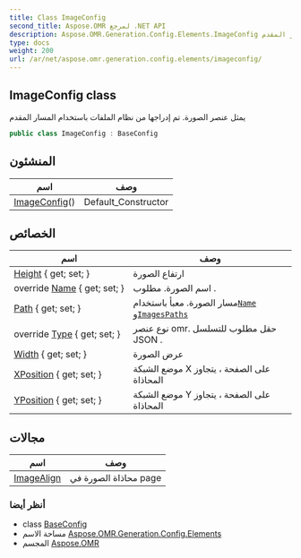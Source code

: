 ```yaml
---
title: Class ImageConfig
second_title: Aspose.OMR لمرجع .NET API
description: Aspose.OMR.Generation.Config.Elements.ImageConfig فصل. يمثل عنصر الصورة. تم إدراجها من نظام الملفات باستخدام المسار المقدم
type: docs
weight: 200
url: /ar/net/aspose.omr.generation.config.elements/imageconfig/
---
```

## ImageConfig class

يمثل عنصر الصورة. تم إدراجها من نظام الملفات باستخدام المسار المقدم

```csharp
public class ImageConfig : BaseConfig
```

## المنشئون

| اسم | وصف |
| --- | --- |
| [ImageConfig](imageconfig/)() | Default_Constructor |

## الخصائص

| اسم | وصف |
| --- | --- |
| [Height](../../aspose.omr.generation.config.elements/imageconfig/height/) { get; set; } | ارتفاع الصورة |
| override [Name](../../aspose.omr.generation.config.elements/imageconfig/name/) { get; set; } | اسم الصورة. مطلوب . |
| [Path](../../aspose.omr.generation.config.elements/imageconfig/path/) { get; set; } | مسار الصورة. معبأ باستخدام[`Name`](./name/) و[`ImagesPaths`](../../aspose.omr.generation/globalpagesettings/imagespaths/) |
| override [Type](../../aspose.omr.generation.config.elements/imageconfig/type/) { get; set; } | نوع عنصر omr. حقل مطلوب للتسلسل JSON . |
| [Width](../../aspose.omr.generation.config.elements/imageconfig/width/) { get; set; } | عرض الصورة |
| [XPosition](../../aspose.omr.generation.config.elements/imageconfig/xposition/) { get; set; } | موضع الشبكة X على الصفحة ، يتجاوز المحاذاة |
| [YPosition](../../aspose.omr.generation.config.elements/imageconfig/yposition/) { get; set; } | موضع الشبكة Y على الصفحة ، يتجاوز المحاذاة |

## مجالات

| اسم | وصف |
| --- | --- |
| [ImageAlign](../../aspose.omr.generation.config.elements/imageconfig/imagealign/) | محاذاة الصورة في page |

### أنظر أيضا

* class [BaseConfig](../../aspose.omr.generation.config/baseconfig/)
* مساحة الاسم [Aspose.OMR.Generation.Config.Elements](../../aspose.omr.generation.config.elements/)
* المجسم [Aspose.OMR](../../)


